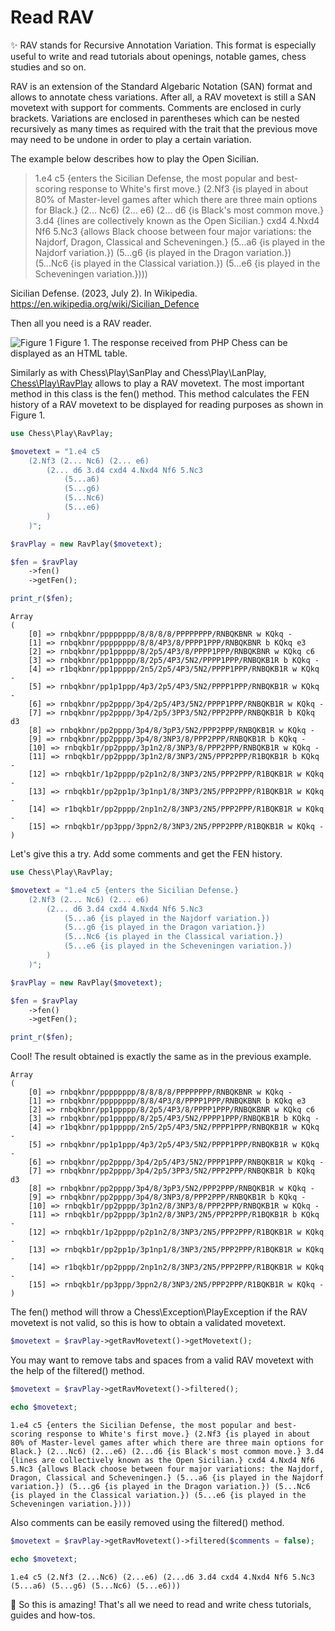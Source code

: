 # Read RAV

✨ RAV stands for Recursive Annotation Variation. This format is especially useful to write and read tutorials about openings, notable games, chess studies and so on.

RAV is an extension of the Standard Algebaric Notation (SAN) format and allows to annotate chess variations. After all, a RAV movetext is still a SAN movetext with support for comments. Comments are enclosed in curly brackets. Variations are enclosed in parentheses which can be nested recursively as many times as required with the trait that the previous move may need to be undone in order to play a certain variation.

The example below describes how to play the Open Sicilian.

> 1.e4 c5 {enters the Sicilian Defense, the most popular and best-scoring response to White's first move.} (2.Nf3 {is played in about 80% of Master-level games after which there are three main options for Black.} (2... Nc6) (2... e6) (2... d6 {is Black's most common move.} 3.d4 {lines are collectively known as the Open Sicilian.} cxd4 4.Nxd4 Nf6 5.Nc3 {allows Black choose between four major variations: the Najdorf, Dragon, Classical and Scheveningen.} (5...a6 {is played in the Najdorf variation.}) (5...g6 {is played in the Dragon variation.}) (5...Nc6 {is played in the Classical variation.}) (5...e6 {is played in the Scheveningen variation.})))

Sicilian Defense. (2023, July 2). In Wikipedia. https://en.wikipedia.org/wiki/Sicilian_Defence

Then all you need is a RAV reader.

![Figure 1](https://raw.githubusercontent.com/chesslablab/php-chess/master/docs/read-rav_01.png)
Figure 1. The response received from PHP Chess can be displayed as an HTML table.

Similarly as with Chess\Play\SanPlay and Chess\Play\LanPlay, [Chess\Play\RavPlay](https://github.com/chesslablab/php-chess/blob/master/tests/unit/Play/RavPlayTest.php) allows to play a RAV movetext. The most important method in this class is the fen() method. This method calculates the FEN history of a RAV movetext to be displayed for reading purposes as shown in Figure 1.

```php
use Chess\Play\RavPlay;

$movetext = "1.e4 c5
    (2.Nf3 (2... Nc6) (2... e6)
        (2... d6 3.d4 cxd4 4.Nxd4 Nf6 5.Nc3
            (5...a6)
            (5...g6)
            (5...Nc6)
            (5...e6)
        )
    )";

$ravPlay = new RavPlay($movetext);

$fen = $ravPlay
    ->fen()
    ->getFen();

print_r($fen);
```

```text
Array
(
    [0] => rnbqkbnr/pppppppp/8/8/8/8/PPPPPPPP/RNBQKBNR w KQkq -
    [1] => rnbqkbnr/pppppppp/8/8/4P3/8/PPPP1PPP/RNBQKBNR b KQkq e3
    [2] => rnbqkbnr/pp1ppppp/8/2p5/4P3/8/PPPP1PPP/RNBQKBNR w KQkq c6
    [3] => rnbqkbnr/pp1ppppp/8/2p5/4P3/5N2/PPPP1PPP/RNBQKB1R b KQkq -
    [4] => r1bqkbnr/pp1ppppp/2n5/2p5/4P3/5N2/PPPP1PPP/RNBQKB1R w KQkq -
    [5] => rnbqkbnr/pp1p1ppp/4p3/2p5/4P3/5N2/PPPP1PPP/RNBQKB1R w KQkq -
    [6] => rnbqkbnr/pp2pppp/3p4/2p5/4P3/5N2/PPPP1PPP/RNBQKB1R w KQkq -
    [7] => rnbqkbnr/pp2pppp/3p4/2p5/3PP3/5N2/PPP2PPP/RNBQKB1R b KQkq d3
    [8] => rnbqkbnr/pp2pppp/3p4/8/3pP3/5N2/PPP2PPP/RNBQKB1R w KQkq -
    [9] => rnbqkbnr/pp2pppp/3p4/8/3NP3/8/PPP2PPP/RNBQKB1R b KQkq -
    [10] => rnbqkb1r/pp2pppp/3p1n2/8/3NP3/8/PPP2PPP/RNBQKB1R w KQkq -
    [11] => rnbqkb1r/pp2pppp/3p1n2/8/3NP3/2N5/PPP2PPP/R1BQKB1R b KQkq -
    [12] => rnbqkb1r/1p2pppp/p2p1n2/8/3NP3/2N5/PPP2PPP/R1BQKB1R w KQkq -
    [13] => rnbqkb1r/pp2pp1p/3p1np1/8/3NP3/2N5/PPP2PPP/R1BQKB1R w KQkq -
    [14] => r1bqkb1r/pp2pppp/2np1n2/8/3NP3/2N5/PPP2PPP/R1BQKB1R w KQkq -
    [15] => rnbqkb1r/pp3ppp/3ppn2/8/3NP3/2N5/PPP2PPP/R1BQKB1R w KQkq -
)
```

Let's give this a try. Add some comments and get the FEN history.

```php
use Chess\Play\RavPlay;

$movetext = "1.e4 c5 {enters the Sicilian Defense.}
    (2.Nf3 (2... Nc6) (2... e6)
        (2... d6 3.d4 cxd4 4.Nxd4 Nf6 5.Nc3
            (5...a6 {is played in the Najdorf variation.})
            (5...g6 {is played in the Dragon variation.})
            (5...Nc6 {is played in the Classical variation.})
            (5...e6 {is played in the Scheveningen variation.})
        )
    )";

$ravPlay = new RavPlay($movetext);

$fen = $ravPlay
    ->fen()
    ->getFen();

print_r($fen);
```

Cool! The result obtained is exactly the same as in the previous example.

```text
Array
(
    [0] => rnbqkbnr/pppppppp/8/8/8/8/PPPPPPPP/RNBQKBNR w KQkq -
    [1] => rnbqkbnr/pppppppp/8/8/4P3/8/PPPP1PPP/RNBQKBNR b KQkq e3
    [2] => rnbqkbnr/pp1ppppp/8/2p5/4P3/8/PPPP1PPP/RNBQKBNR w KQkq c6
    [3] => rnbqkbnr/pp1ppppp/8/2p5/4P3/5N2/PPPP1PPP/RNBQKB1R b KQkq -
    [4] => r1bqkbnr/pp1ppppp/2n5/2p5/4P3/5N2/PPPP1PPP/RNBQKB1R w KQkq -
    [5] => rnbqkbnr/pp1p1ppp/4p3/2p5/4P3/5N2/PPPP1PPP/RNBQKB1R w KQkq -
    [6] => rnbqkbnr/pp2pppp/3p4/2p5/4P3/5N2/PPPP1PPP/RNBQKB1R w KQkq -
    [7] => rnbqkbnr/pp2pppp/3p4/2p5/3PP3/5N2/PPP2PPP/RNBQKB1R b KQkq d3
    [8] => rnbqkbnr/pp2pppp/3p4/8/3pP3/5N2/PPP2PPP/RNBQKB1R w KQkq -
    [9] => rnbqkbnr/pp2pppp/3p4/8/3NP3/8/PPP2PPP/RNBQKB1R b KQkq -
    [10] => rnbqkb1r/pp2pppp/3p1n2/8/3NP3/8/PPP2PPP/RNBQKB1R w KQkq -
    [11] => rnbqkb1r/pp2pppp/3p1n2/8/3NP3/2N5/PPP2PPP/R1BQKB1R b KQkq -
    [12] => rnbqkb1r/1p2pppp/p2p1n2/8/3NP3/2N5/PPP2PPP/R1BQKB1R w KQkq -
    [13] => rnbqkb1r/pp2pp1p/3p1np1/8/3NP3/2N5/PPP2PPP/R1BQKB1R w KQkq -
    [14] => r1bqkb1r/pp2pppp/2np1n2/8/3NP3/2N5/PPP2PPP/R1BQKB1R w KQkq -
    [15] => rnbqkb1r/pp3ppp/3ppn2/8/3NP3/2N5/PPP2PPP/R1BQKB1R w KQkq -
)
```

The fen() method will throw a Chess\Exception\PlayException if the RAV movetext is not valid, so this is how to obtain a validated movetext.

```php
$movetext = $ravPlay->getRavMovetext()->getMovetext();
```

You may want to remove tabs and spaces from a valid RAV movetext with the help of the filtered() method.

```php
$movetext = $ravPlay->getRavMovetext()->filtered();

echo $movetext;
```

```text
1.e4 c5 {enters the Sicilian Defense, the most popular and best-scoring response to White's first move.} (2.Nf3 {is played in about 80% of Master-level games after which there are three main options for Black.} (2...Nc6) (2...e6) (2...d6 {is Black's most common move.} 3.d4 {lines are collectively known as the Open Sicilian.} cxd4 4.Nxd4 Nf6 5.Nc3 {allows Black choose between four major variations: the Najdorf, Dragon, Classical and Scheveningen.} (5...a6 {is played in the Najdorf variation.}) (5...g6 {is played in the Dragon variation.}) (5...Nc6 {is played in the Classical variation.}) (5...e6 {is played in the Scheveningen variation.})))
```

Also comments can be easily removed using the filtered() method.

```php
$movetext = $ravPlay->getRavMovetext()->filtered($comments = false);

echo $movetext;
```

```text
1.e4 c5 (2.Nf3 (2...Nc6) (2...e6) (2...d6 3.d4 cxd4 4.Nxd4 Nf6 5.Nc3 (5...a6) (5...g6) (5...Nc6) (5...e6)))
```

🎉 So this is amazing! That's all we need to read and write chess tutorials, guides and how-tos.
